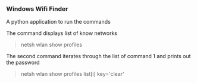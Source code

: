 ### Windows Wifi Finder

A python application to run the commands

The command displays list of know networks

> netsh wlan show profiles

The second command iterates through the list of command 1 and prints out the password

> netsh wlan show profiles list[i] key='clear'
